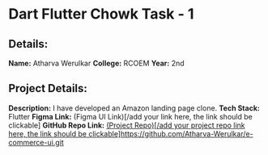 
# Dart Flutter Chowk Task - 1
## Details:
**Name:** Atharva Werulkar
**College:** RCOEM
**Year:** 2nd

## Project Details:
**Description:** I have developed an Amazon landing page clone. 
**Tech Stack:** Flutter
**Figma Link:** (Figma UI Link)[/add your link here, the link should be clickable]
**GitHub Repo Link:** [(Project Repo)[/add your project repo link here, the link should be clickable]](https://github.com/Atharva-Werulkar/e-commerce-ui.git)https://github.com/Atharva-Werulkar/e-commerce-ui.git
